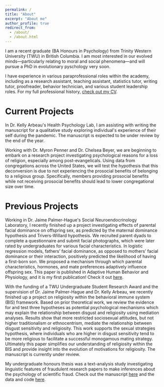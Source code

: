 ```yaml
---
permalink: /
title: "About"
excerpt: "About me"
author_profile: true
redirect_from: 
  - /about/
  - /about.html
---
```


I am a recent graduate (BA Honours in Psychology) from Trinity Western University (TWU) in British Columbia. I am most interested in our evolved minds—particularly relating to moral and social phenomena—and will pursue a PhD in evolutionary pyschology very soon.

I have experience in various paraprofessional roles within the academy, including as a research assistant, teaching assistant, statistics tutor, writing tutor, proofreader, behavior technician, and various student leadership roles. For my full professional history, [check out my CV](/files/CV.pdf).

Current Projects
======

In Dr. Kelly Arbeau's Health Psychology Lab, I am assisting with writing the manuscript for a qualitative study exploring individual's experience of their self during the pandemic. The manuscript is expected to be under review by the end of the year.

Working with Dr. Myron Penner and Dr. Chelsea Beyer, we are beginning to embark on a research project investigating psychological reasons for a loss of religion, especially among post-evangelicals. Using data from congregations across the United States, we will test the hypothesis that this deconversion is due to not experiencing the prosocial benefits of belonging to a religious group. Specifically, members providing prosocial benefits while not receiving prosocial benefits should lead to lower congregational size over time.

Previous Projects
======

Working in Dr. Jaime Palmer-Hague's Social Neuroendocrinology Laboratory, I recently finished up a project investigating effects of parental facial dominance on offspring sex, as predicted by the maternal dominance hypothesis and Trivers-Willard hypothesis. We recruited parent dyads to complete a questionnaire and submit facial photographs, which were later rated by undergraduates for various facial characteristics. In logistic regression models, fathers’ facial dominance, as opposed to mothers’ facial dominance or their interaction, positively predicted the likelihood of having a first-born son. We proposed a mechanism through which parental characteristics, hormones, and mate preferences adaptively influence offspring sex. This paper is published in Adaptive Human Behavior and Physiology, and it is my first publication! Check it out [here](https://doi.org/10.1007/s40750-024-00254-1).

With the funding of a TWU Undergraduate Student Research Award and the supervision of Dr. Jaime Palmer-Hague and Dr. Kelly Arbeau, we recently finished up a project on religiosity within the behavioral immune system (BIS) framework. Based on prior theoretical work, we review the evidence for and test three hypotheses as potential psychological mechanisms which may explain the relationship between disgust and religiosity using mediation analyses. Results show that more restricted sociosexual attitudes, but not higher traditionalism or ethnocentrism, mediate the relationship between disgust sensitivity and religiosity. This work supports the sexual strategies hypothesis, where individuals who are higher in disgust sensitivity tend to be more religious to facilitate a successful monogamous mating strategy. Ultimately this paper simplifies our understanding of religiosity within the BIS and provide insight into the evolution of motivations for religiosity. The manuscript is currently under review.

My undergraduate honours thesis was a text-analysis study investigating linguistic features of fraudulent research papers to make inferences about the psychology of scientific fraud. Check out the manuscript [here](/files/thesis_manuscript.pdf) and the data and code [here](https://github.com/BenjaminJZubaly/Undergraduate-Thesis-Data-Analysis).